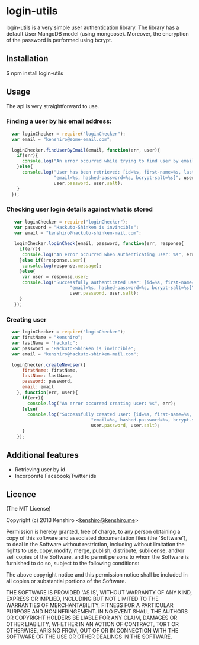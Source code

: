 # login-utils

  login-utils is a very simple user authentication library. The library has a default User MangoDB model (using mongoose).
Moreover, the encryption of the password is performed using bcrypt.

## Installation

  $ npm install login-utils

## Usage

  The api is very straightforward to use.

### Finding a user by his email address:

```js
  var loginChecker = require("loginChecker");
  var email = "kenshiro@some-email.com";

  loginChecker.findUserByEmail(email, function(err, user){
    if(err){
      console.log("An error occurred while trying to find user by email: %s", err);
    }else{
      console.log("User has been retrieved: [id=%s, first-name=%s, last-name=%s," +
                  "email=%s, hashed-password=%s, bcrypt-salt=%s]", user._id, user.firstName, user.lastName, user.email,
                  user.password, user.salt);
    }
  });

```

### Checking user login details against what is stored

```js
   var loginChecker = require("loginChecker");
   var password = "Hackuto-Shinken is invincible";
   var email = "kenshiro@hackuto-shinken-mail.com";

   loginChecker.loginCheck(email, password, function(err, response{
     if(err){
      console.log("An error occurred when authenticating user: %s", err);
     }else if(!response.user){
      console.log(response.message);
     }else{
      var user = response.user;
      console.log("Successfully authenticated user: [id=%s, first-name=%s, last-name=%s," +
                        "email=%s, hashed-password=%s, bcrypt-salt=%s]", user._id, user.firstName, user.lastName, user.email,
                        user.password, user.salt);
     }
   });

```

### Creating user

```js
  var loginChecker = require("loginChecker");
  var firstName = "kenshiro";
  var lastName = "hackuto";
  var password = "Hackuto-Shinken is invincible";
  var email = "kenshiro@hackuto-shinken-mail.com";

  loginChecker.createNewUser({
      firstName: firstName,
      lastName: lastName,
      password: password,
      email: email
    }, function(err, user){
      if(err){
        console.log("An error occurred creating user: %s", err);
      }else{
        console.log("Successfully created user: [id=%s, first-name=%s, last-name=%s," +
                                "email=%s, hashed-password=%s, bcrypt-salt=%s]", user._id, user.firstName, user.lastName, user.email,
                                user.password, user.salt);
      }
    });
```

## Additional features
  - Retrieving user by id
  - Incorporate Facebook/Twitter ids

## Licence

(The MIT License)

Copyright (c) 2013 Kenshiro &lt;kenshiro@kenshiro.me&gt;

Permission is hereby granted, free of charge, to any person obtaining
a copy of this software and associated documentation files (the
'Software'), to deal in the Software without restriction, including
without limitation the rights to use, copy, modify, merge, publish,
distribute, sublicense, and/or sell copies of the Software, and to
permit persons to whom the Software is furnished to do so, subject to
the following conditions:

The above copyright notice and this permission notice shall be
included in all copies or substantial portions of the Software.

THE SOFTWARE IS PROVIDED 'AS IS', WITHOUT WARRANTY OF ANY KIND,
EXPRESS OR IMPLIED, INCLUDING BUT NOT LIMITED TO THE WARRANTIES OF
MERCHANTABILITY, FITNESS FOR A PARTICULAR PURPOSE AND NONINFRINGEMENT.
IN NO EVENT SHALL THE AUTHORS OR COPYRIGHT HOLDERS BE LIABLE FOR ANY
CLAIM, DAMAGES OR OTHER LIABILITY, WHETHER IN AN ACTION OF CONTRACT,
TORT OR OTHERWISE, ARISING FROM, OUT OF OR IN CONNECTION WITH THE
SOFTWARE OR THE USE OR OTHER DEALINGS IN THE SOFTWARE.